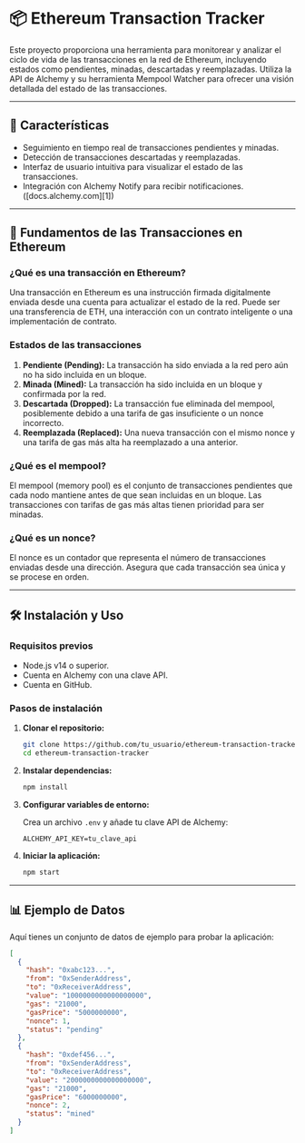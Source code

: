 
# 📦 Ethereum Transaction Tracker

Este proyecto proporciona una herramienta para monitorear y analizar el ciclo de vida de las transacciones en la red de Ethereum, incluyendo estados como pendientes, minadas, descartadas y reemplazadas. Utiliza la API de Alchemy y su herramienta Mempool Watcher para ofrecer una visión detallada del estado de las transacciones.

---

## 🚀 Características

* Seguimiento en tiempo real de transacciones pendientes y minadas.
* Detección de transacciones descartadas y reemplazadas.
* Interfaz de usuario intuitiva para visualizar el estado de las transacciones.
* Integración con Alchemy Notify para recibir notificaciones.([docs.alchemy.com][1])

---

## 🧠 Fundamentos de las Transacciones en Ethereum

### ¿Qué es una transacción en Ethereum?

Una transacción en Ethereum es una instrucción firmada digitalmente enviada desde una cuenta para actualizar el estado de la red. Puede ser una transferencia de ETH, una interacción con un contrato inteligente o una implementación de contrato.

### Estados de las transacciones

1. **Pendiente (Pending):** La transacción ha sido enviada a la red pero aún no ha sido incluida en un bloque.
2. **Minada (Mined):** La transacción ha sido incluida en un bloque y confirmada por la red.
3. **Descartada (Dropped):** La transacción fue eliminada del mempool, posiblemente debido a una tarifa de gas insuficiente o un nonce incorrecto.
4. **Reemplazada (Replaced):** Una nueva transacción con el mismo nonce y una tarifa de gas más alta ha reemplazado a una anterior.

### ¿Qué es el mempool?

El mempool (memory pool) es el conjunto de transacciones pendientes que cada nodo mantiene antes de que sean incluidas en un bloque. Las transacciones con tarifas de gas más altas tienen prioridad para ser minadas.

### ¿Qué es un nonce?

El nonce es un contador que representa el número de transacciones enviadas desde una dirección. Asegura que cada transacción sea única y se procese en orden.

---

## 🛠️ Instalación y Uso

### Requisitos previos

* Node.js v14 o superior.
* Cuenta en Alchemy con una clave API.
* Cuenta en GitHub.

### Pasos de instalación

1. **Clonar el repositorio:**

   ```bash
   git clone https://github.com/tu_usuario/ethereum-transaction-tracker.git
   cd ethereum-transaction-tracker
   ```



2. **Instalar dependencias:**

   ```bash
   npm install
   ```



3. **Configurar variables de entorno:**

   Crea un archivo `.env` y añade tu clave API de Alchemy:

   ```env
   ALCHEMY_API_KEY=tu_clave_api
   ```



4. **Iniciar la aplicación:**

   ```bash
   npm start
   ```



---

## 📊 Ejemplo de Datos

Aquí tienes un conjunto de datos de ejemplo para probar la aplicación:

```json
[
  {
    "hash": "0xabc123...",
    "from": "0xSenderAddress",
    "to": "0xReceiverAddress",
    "value": "1000000000000000000",
    "gas": "21000",
    "gasPrice": "5000000000",
    "nonce": 1,
    "status": "pending"
  },
  {
    "hash": "0xdef456...",
    "from": "0xSenderAddress",
    "to": "0xReceiverAddress",
    "value": "2000000000000000000",
    "gas": "21000",
    "gasPrice": "6000000000",
    "nonce": 2,
    "status": "mined"
  }
]
```



